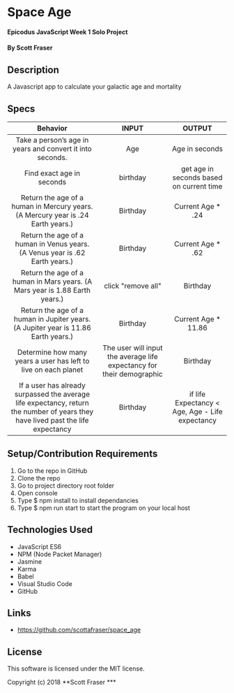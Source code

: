 # Space Age

#### Epicodus JavaScript Week 1 Solo Project

#### By Scott Fraser

## Description

A Javascript app to calculate your galactic age and mortality

## Specs


| Behavior	| INPUT	| OUTPUT |
| :----------:| :-----: | :-------:|
|Take a person’s age in years and convert it into seconds.| Age | Age in seconds|
|Find exact age in seconds| birthday | get age in seconds based on current time |
|Return the age of a human in Mercury years. (A Mercury year is .24 Earth years.)| Birthday | Current Age * .24 |
|Return the age of a human in Venus years. (A Venus year is .62 Earth years.)| Birthday | Current Age * .62 |
|Return the age of a human in Mars years. (A Mars year is 1.88 Earth years.)| click "remove all"| Birthday | Current Age * 1.88 |
|Return the age of a human in Jupiter years. (A Jupiter year is 11.86 Earth years.)| Birthday | Current Age * 11.86 |
|Determine how many years a user has left to live on each planet| The user will input the average life expectancy for their demographic | Birthday | Life expectancy - Age * (.24, .62, 1, 1.88, 11.86) |
|If a user has already surpassed the average life expectancy, return the number of years they have lived past the life expectancy| Birthday | if life Expectancy < Age, Age - Life expectancy |


## Setup/Contribution Requirements

1. Go to the repo in GitHub
1. Clone the repo
1. Go to project directory root folder
1. Open console
1. Type $ npm install to install dependancies
1. Type $ npm run start to start the program on your local host


## Technologies Used

* JavaScript ES6
* NPM (Node Packet Manager)
* Jasmine
* Karma
* Babel
* Visual Studio Code
* GitHub

## Links

* https://github.com/scottafraser/space_age

## License

This software is licensed under the MIT license.

Copyright (c) 2018 **Scott Fraser ***